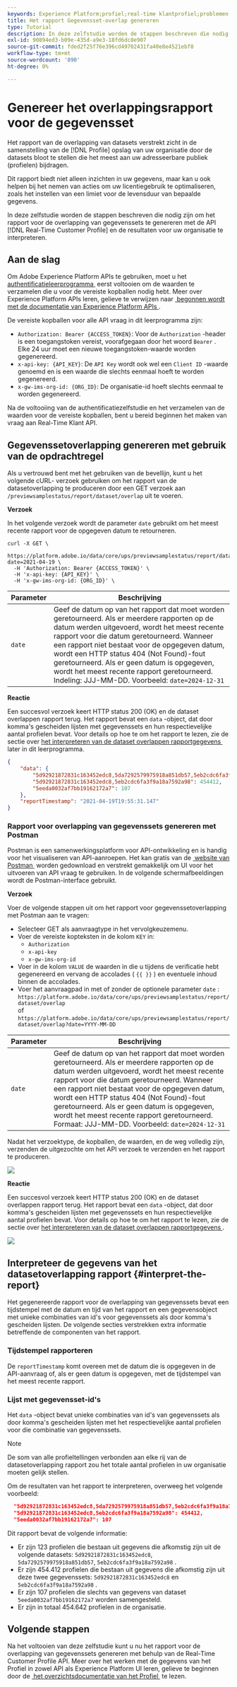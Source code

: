 ```yaml
---
keywords: Experience Platform;profiel;real-time klantprofiel;problemen;API;rapportage;gegevensset overlapt rapport;profielgegevens
title: Het rapport Gegevensset-overlap genereren
type: Tutorial
description: In deze zelfstudie worden de stappen beschreven die nodig zijn om het overlappingsrapport van de gegevensset te genereren met behulp van de Real-Time Customer Profile API.
exl-id: 90894ed3-b09e-435d-a9e3-18fd6dc8e907
source-git-commit: fded2f25f76e396cd49702431fa40e8e4521ebf8
workflow-type: tm+mt
source-wordcount: '890'
ht-degree: 0%

---
```


# Genereer het overlappingsrapport voor de gegevensset

Het rapport van de overlapping van datasets verstrekt zicht in de samenstelling van de [!DNL Profile] opslag van uw organisatie door de datasets bloot te stellen die het meest aan uw adresseerbare publiek (profielen) bijdragen.

Dit rapport biedt niet alleen inzichten in uw gegevens, maar kan u ook helpen bij het nemen van acties om uw licentiegebruik te optimaliseren, zoals het instellen van een limiet voor de levensduur van bepaalde gegevens.

In deze zelfstudie worden de stappen beschreven die nodig zijn om het rapport voor de overlapping van gegevenssets te genereren met de API [!DNL Real-Time Customer Profile] en de resultaten voor uw organisatie te interpreteren.

## Aan de slag

Om Adobe Experience Platform APIs te gebruiken, moet u het [&#x200B; authentificatieleerprogramma &#x200B;](https://www.adobe.com/go/platform-api-authentication-en) eerst voltooien om de waarden te verzamelen die u voor de vereiste kopballen nodig hebt. Meer over Experience Platform APIs leren, gelieve te verwijzen naar [&#x200B; begonnen wordt met de documentatie van Experience Platform APIs &#x200B;](../../landing/api-guide.md).

De vereiste kopballen voor alle API vraag in dit leerprogramma zijn:

* `Authorization: Bearer {ACCESS_TOKEN}`: Voor de `Authorization` -header is een toegangstoken vereist, voorafgegaan door het woord `Bearer` . Elke 24 uur moet een nieuwe toegangstoken-waarde worden gegenereerd.
* `x-api-key: {API_KEY}`: De `API Key` wordt ook wel een `Client ID` -waarde genoemd en is een waarde die slechts eenmaal hoeft te worden gegenereerd.
* `x-gw-ims-org-id: {ORG_ID}`: De organisatie-id hoeft slechts eenmaal te worden gegenereerd.

Na de voltooiing van de authentificatiezelfstudie en het verzamelen van de waarden voor de vereiste kopballen, bent u bereid beginnen het maken van vraag aan Real-Time Klant API.

## Gegevenssetoverlapping genereren met gebruik van de opdrachtregel

Als u vertrouwd bent met het gebruiken van de bevellijn, kunt u het volgende cURL- verzoek gebruiken om het rapport van de datasetoverlapping te produceren door een GET verzoek aan `/previewsamplestatus/report/dataset/overlap` uit te voeren.

**Verzoek**

In het volgende verzoek wordt de parameter `date` gebruikt om het meest recente rapport voor de opgegeven datum te retourneren.

```shell
curl -X GET \
  https://platform.adobe.io/data/core/ups/previewsamplestatus/report/dataset/overlap?date=2021-04-19 \
  -H 'Authorization: Bearer {ACCESS_TOKEN}' \
  -H 'x-api-key: {API_KEY}' \
  -H 'x-gw-ims-org-id: {ORG_ID}' \
```

| Parameter | Beschrijving |
|---|---|
| `date` | Geef de datum op van het rapport dat moet worden geretourneerd. Als er meerdere rapporten op de datum werden uitgevoerd, wordt het meest recente rapport voor die datum geretourneerd. Wanneer een rapport niet bestaat voor de opgegeven datum, wordt een HTTP status 404 (Not Found)-fout geretourneerd. Als er geen datum is opgegeven, wordt het meest recente rapport geretourneerd. Indeling: JJJ-MM-DD. Voorbeeld: `date=2024-12-31` |

**Reactie**

Een succesvol verzoek keert HTTP status 200 (OK) en de dataset overlappen rapport terug. Het rapport bevat een `data` -object, dat door komma&#39;s gescheiden lijsten met gegevenssets en hun respectievelijke aantal profielen bevat. Voor details op hoe te om het rapport te lezen, zie de sectie over [&#x200B; het interpreteren van de dataset overlappen rapportgegevens &#x200B;](#interpret-the-report) later in dit leerprogramma.

```json
{
    "data": {
        "5d92921872831c163452edc8,5da7292579975918a851db57,5eb2cdc6fa3f9a18a7592a98": 123,
        "5d92921872831c163452edc8,5eb2cdc6fa3f9a18a7592a98": 454412,
        "5eeda0032af7bb19162172a7": 107
    },
    "reportTimestamp": "2021-04-19T19:55:31.147"
}
```

### Rapport voor overlapping van gegevenssets genereren met Postman

Postman is een samenwerkingsplatform voor API-ontwikkeling en is handig voor het visualiseren van API-aanroepen. Het kan gratis van de [&#x200B; website van Postman &#x200B;](https://www.postman.com) worden gedownload en verstrekt gemakkelijk om UI voor het uitvoeren van API vraag te gebruiken. In de volgende schermafbeeldingen wordt de Postman-interface gebruikt.

**Verzoek**

Voer de volgende stappen uit om het rapport voor gegevenssetoverlapping met Postman aan te vragen:

* Selecteer GET als aanvraagtype in het vervolgkeuzemenu.
* Voer de vereiste kopteksten in de kolom `KEY` in:
   * `Authorization`
   * `x-api-key`
   * `x-gw-ims-org-id`
* Voer in de kolom `VALUE` de waarden in die u tijdens de verificatie hebt gegenereerd en vervang de accolades ( `{{ }}` ) en eventuele inhoud binnen de accolades.
* Voer het aanvraagpad in met of zonder de optionele parameter `date` :
  `https://platform.adobe.io/data/core/ups/previewsamplestatus/report/dataset/overlap`\
  of
  `https://platform.adobe.io/data/core/ups/previewsamplestatus/report/dataset/overlap?date=YYYY-MM-DD`

| Parameter | Beschrijving |
|---|---|
| `date` | Geef de datum op van het rapport dat moet worden geretourneerd. Als er meerdere rapporten op de datum werden uitgevoerd, wordt het meest recente rapport voor die datum geretourneerd. Wanneer een rapport niet bestaat voor de opgegeven datum, wordt een HTTP status 404 (Not Found)-fout geretourneerd. Als er geen datum is opgegeven, wordt het meest recente rapport geretourneerd. <br/> Formaat: JJJ-MM-DD. Voorbeeld: `date=2024-12-31` |

Nadat het verzoektype, de kopballen, de waarden, en de weg volledig zijn, verzenden de uitgezochte **&#x200B;**&#x200B;om het API verzoek te verzenden en het rapport te produceren.

![](../images/dataset-overlap-report/postman-request.png)

**Reactie**

Een succesvol verzoek keert HTTP status 200 (OK) en de dataset overlappen rapport terug. Het rapport bevat een `data` -object, dat door komma&#39;s gescheiden lijsten met gegevenssets en hun respectievelijke aantal profielen bevat. Voor details op hoe te om het rapport te lezen, zie de sectie over [&#x200B; het interpreteren van de dataset overlappen rapportgegevens &#x200B;](#interpret-the-report).

![](../images/dataset-overlap-report/postman-response.png)

## Interpreteer de gegevens van het datasetoverlapping rapport {#interpret-the-report}

Het gegenereerde rapport voor de overlapping van gegevenssets bevat een tijdstempel met de datum en tijd van het rapport en een gegevensobject met unieke combinaties van id&#39;s voor gegevenssets als door komma&#39;s gescheiden lijsten. De volgende secties verstrekken extra informatie betreffende de componenten van het rapport.

### Tijdstempel rapporteren

De `reportTimestamp` komt overeen met de datum die is opgegeven in de API-aanvraag of, als er geen datum is opgegeven, met de tijdstempel van het meest recente rapport.

### Lijst met gegevensset-id&#39;s

Het `data` -object bevat unieke combinaties van id&#39;s van gegevenssets als door komma&#39;s gescheiden lijsten met het respectievelijke aantal profielen voor die combinatie van gegevenssets.

>[!NOTE]
>
>De som van alle profieltellingen verbonden aan elke rij van de datasetoverlapping rapport zou het totale aantal profielen in uw organisatie moeten gelijk stellen.

Om de resultaten van het rapport te interpreteren, overweeg het volgende voorbeeld:

```json
  "5d92921872831c163452edc8,5da7292579975918a851db57,5eb2cdc6fa3f9a18a7592a98": 123,
  "5d92921872831c163452edc8,5eb2cdc6fa3f9a18a7592a98": 454412,
  "5eeda0032af7bb19162172a7": 107
```

Dit rapport bevat de volgende informatie:

* Er zijn 123 profielen die bestaan uit gegevens die afkomstig zijn uit de volgende datasets: `5d92921872831c163452edc8`, `5da7292579975918a851db57`, `5eb2cdc6fa3f9a18a7592a98` .
* Er zijn 454.412 profielen die bestaan uit gegevens die afkomstig zijn uit deze twee gegevenssets: `5d92921872831c163452edc8` en `5eb2cdc6fa3f9a18a7592a98` .
* Er zijn 107 profielen die slechts van gegevens van dataset `5eeda0032af7bb19162172a7` worden samengesteld.
* Er zijn in totaal 454.642 profielen in de organisatie.

## Volgende stappen

Na het voltooien van deze zelfstudie kunt u nu het rapport voor de overlapping van gegevenssets genereren met behulp van de Real-Time Customer Profile API. Meer over het werken met de gegevens van het Profiel in zowel API als Experience Platform UI leren, gelieve te beginnen door de [&#x200B; het overzichtsdocumentatie van het Profiel &#x200B;](../home.md) te lezen.
